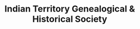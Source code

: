 ---
layout: repo
title: "Indian Territory Genealogical & Historical Society"
id: 25155
permalink: repos/25155/
---